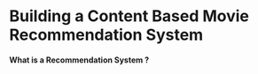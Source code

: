 # Building a Content Based Movie Recommendation System

<h4>What is a Recommendation System ? </h4>
